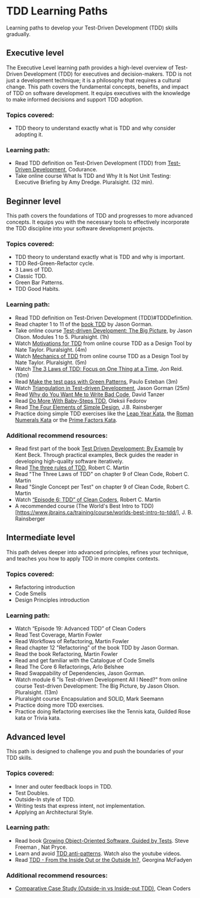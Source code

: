 # TDD Learning Paths

Learning paths to develop your Test-Driven Development (TDD) skills gradually.

## Executive level
The Executive Level learning path provides a high-level overview of Test-Driven Development (TDD) for executives and decision-makers. TDD is not just a development technique; it is a philosophy that requires a cultural change. This path covers the fundamental concepts, benefits, and impact of TDD on software development. It equips executives with the knowledge to make informed decisions and support TDD adoption.

### Topics covered:
- TDD theory to understand exactly what is TDD and why consider adopting it.

### Learning path:
- Read TDD definition on Test-Driven Development (TDD) from [Test-Driven Development](https://www.codurance.com/test-driven-development-guide), Codurance.
- Take online course What Is TDD and Why It Is Not Unit Testing: Executive Briefing by Amy Dredge. Pluralsight. (32 min).


## Beginner level
This path covers the foundations of TDD and progresses to more advanced concepts. It equips you with the necessary tools to effectively incorporate the TDD discipline into your software development projects.

### Topics covered:
- TDD theory to understand exactly what is TDD and why is important.
- TDD Red-Green-Refactor cycle.
- 3 Laws of TDD.
- Classic TDD.
- Green Bar Patterns.
- TDD Good Habits.

### Learning path:
- Read TDD definition on Test-Driven Development (TDD)#TDDDefinition.
- Read chapter 1 to 11 of the [book TDD](https://codemanship.co.uk/tdd_jasongorman_codemanship.pdf) by Jason Gorman.
- Take online course [Test-driven Development: The Big Picture](https://app.pluralsight.com/library/courses/test-driven-development-big-picture-2022), by Jason Olson. Modules 1 to 5. Pluralsight. (1h)
- Watch [Motivations for TDD](https://app.pluralsight.com/ilx/video-courses/3a6b15b5-0f5e-4753-91bd-0ecab4d98769/a06a027b-8d25-4955-8ef5-07b1b2776dcd/807e8105-8e33-4a0c-a2da-08a98f396615) from online course TDD as a Design Tool by Nate Taylor. Pluralsight. (4m)
- Watch [Mechanics of TDD](https://app.pluralsight.com/ilx/video-courses/3a6b15b5-0f5e-4753-91bd-0ecab4d98769/a06a027b-8d25-4955-8ef5-07b1b2776dcd/daf15ce9-c356-4439-a1ef-3c8d037effed) from online course TDD as a Design Tool by Nate Taylor. Pluralsight. (5m)
- Watch [The 3 Laws of TDD: Focus on One Thing at a Time](https://qualitycoding.org/3-laws-tdd/), Jon Reid. (10m)
- Read [Make the test pass with Green Patterns](https://paucls.wordpress.com/2024/05/24/tdd-make-the-test-pass-with-green-patterns/), Paulo Esteban (3m)
- Watch [Triangulation in Test-driven Development](https://www.youtube.com/watch?v=E8gipX_C5fM), Jason Gorman (25m)
- Read [Why do You Want Me to Write Bad Code](https://www.davidtanzer.net/david%27s%20blog/tdd/2018/08/21/why_do_you_want_me_to_write_wrong_code.html), David Tanzer
- Read [Do More With Baby-Steps TDD](https://www.tddfellow.com/blog/2016/10/19/do-more-with-baby-steps-tdd/), Oleksii Fedorov
- Read [The Four Elements of Simple Design](https://blog.jbrains.ca/permalink/the-four-elements-of-simple-design), J.B. Rainsberger
- Practice doing simple TDD exercises like the [Leap Year Kata](https://codingdojo.org/kata/LeapYears/), the [Roman Numerals Kata](https://kata-log.rocks/roman-numerals-kata) or the [Prime Factors Kata](http://butunclebob.com/ArticleS.UncleBob.ThePrimeFactorsKata).

### Additional recommend resources:
- Read first part of the book [Test Driven Development: By Example](https://www.goodreads.com/book/show/387190.Test_Driven_Development) by Kent Beck. Through practical examples, Beck guides the reader in developing high-quality software iteratively.
- Read [The three rules of TDD](http://butunclebob.com/ArticleS.UncleBob.TheThreeRulesOfTdd), Robert C. Martin
- Read "The Three Laws of TDD" on chapter 9 of Clean Code, Robert C. Martin
- Read "Single Concept per Test" on chapter 9 of Clean Code, Robert C. Martin
- Watch [“Episode 6: TDD” of Clean Coders](https://cleancoders.com/episode/clean-code-episode-6-p1), Robert C. Martin
- A recommended course (The World's Best Intro to TDD)[https://www.jbrains.ca/training/course/worlds-best-intro-to-tdd/], J. B. Rainsberger


## Intermediate level
This path delves deeper into advanced principles, refines your technique, and teaches you how to apply TDD in more complex contexts.

### Topics covered:
- Refactoring introduction
- Code Smells
- Design Principles introduction

### Learning path:
- Watch “Episode 19: Advanced TDD” of Clean Coders
- Read Test Coverage, Martin Fowler
- Read Workflows of Refactoring, Martin Fowler
- Read chapter 12 "Refactoring" of the book TDD by Jason Gorman.
- Read the book Refactoring, Martin Fowler
- Read and get familiar with the Catalogue of Code Smells 
- Read The Core 6 Refactorings, Arlo Belshee
- Read Swappability of Dependencies, Jason Gorman.
- Watch module 6 "Is Test-driven Development All I Need?" from online course Test-driven Development: The Big Picture, by Jason Olson. Pluralsight. (13m)
- Pluralsight course Encapsulation and SOLID, Mark Seemann
- Practice doing more TDD exercises.
- Practice doing Refactoring exercises like the Tennis kata, Guilded Rose kata or Trivia kata.


## Advanced level
This path is designed to challenge you and push the boundaries of your TDD skills.

### Topics covered:
- Inner and outer feedback loops in TDD.
- Test Doubles.
- Outside-In style of TDD.
- Writing tests that express intent, not implementation.
- Applying an Architectural Style.

### Learning path:
- Read book [Growing Object-Oriented Software, Guided by Tests](https://www.goodreads.com/book/show/4268826-growing-object-oriented-software-guided-by-tests). Steve Freeman , Nat Pryce.
- Learn and avoid [TDD anti-patterns](https://www.codurance.com/publications/tdd-antipatters-series). Watch also the youtube videos.
- Read [TDD - From the Inside Out or the Outside In?](https://8thlight.com/insights/tdd-from-the-inside-out-or-the-outside-in), Georgina McFadyen

### Additional recommend resources:
- [Comparative Case Study (Outside-in vs Inside-out TDD)](https://cleancoders.com/episode/comparativeDesign-episode-1), Clean Coders
